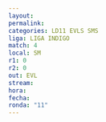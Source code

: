 ```yaml
---
layout: 
permalink: 
categories: LD11 EVLS SMS
liga: LIGA INDIGO
match: 4
local: SM
r1: 0
r2: 0
out: EVL
stream: 
hora: 
fecha: 
ronda: "11"
---
```

